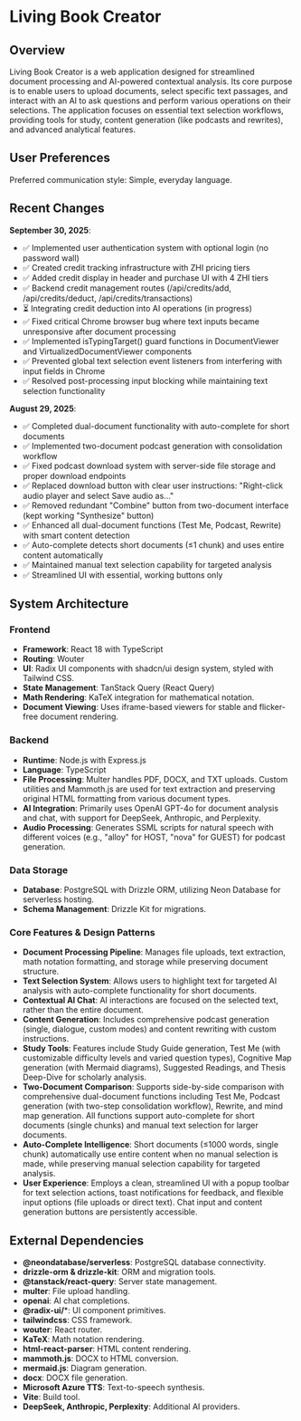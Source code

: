 # Living Book Creator

## Overview

Living Book Creator is a web application designed for streamlined document processing and AI-powered contextual analysis. Its core purpose is to enable users to upload documents, select specific text passages, and interact with an AI to ask questions and perform various operations on their selections. The application focuses on essential text selection workflows, providing tools for study, content generation (like podcasts and rewrites), and advanced analytical features.

## User Preferences

Preferred communication style: Simple, everyday language.

## Recent Changes

**September 30, 2025**:
- ✅ Implemented user authentication system with optional login (no password wall)
- ✅ Created credit tracking infrastructure with ZHI pricing tiers
- ✅ Added credit display in header and purchase UI with 4 ZHI tiers
- ✅ Backend credit management routes (/api/credits/add, /api/credits/deduct, /api/credits/transactions)
- ⏳ Integrating credit deduction into AI operations (in progress)
- ✅ Fixed critical Chrome browser bug where text inputs became unresponsive after document processing
- ✅ Implemented isTypingTarget() guard functions in DocumentViewer and VirtualizedDocumentViewer components
- ✅ Prevented global text selection event listeners from interfering with input fields in Chrome
- ✅ Resolved post-processing input blocking while maintaining text selection functionality

**August 29, 2025**: 
- ✅ Completed dual-document functionality with auto-complete for short documents
- ✅ Implemented two-document podcast generation with consolidation workflow
- ✅ Fixed podcast download system with server-side file storage and proper download endpoints
- ✅ Replaced download button with clear user instructions: "Right-click audio player and select Save audio as..."
- ✅ Removed redundant "Combine" button from two-document interface (kept working "Synthesize" button)
- ✅ Enhanced all dual-document functions (Test Me, Podcast, Rewrite) with smart content detection
- ✅ Auto-complete detects short documents (≤1 chunk) and uses entire content automatically
- ✅ Maintained manual text selection capability for targeted analysis
- ✅ Streamlined UI with essential, working buttons only

## System Architecture

### Frontend
- **Framework**: React 18 with TypeScript
- **Routing**: Wouter
- **UI**: Radix UI components with shadcn/ui design system, styled with Tailwind CSS.
- **State Management**: TanStack Query (React Query)
- **Math Rendering**: KaTeX integration for mathematical notation.
- **Document Viewing**: Uses iframe-based viewers for stable and flicker-free document rendering.

### Backend
- **Runtime**: Node.js with Express.js
- **Language**: TypeScript
- **File Processing**: Multer handles PDF, DOCX, and TXT uploads. Custom utilities and Mammoth.js are used for text extraction and preserving original HTML formatting from various document types.
- **AI Integration**: Primarily uses OpenAI GPT-4o for document analysis and chat, with support for DeepSeek, Anthropic, and Perplexity.
- **Audio Processing**: Generates SSML scripts for natural speech with different voices (e.g., "alloy" for HOST, "nova" for GUEST) for podcast generation.

### Data Storage
- **Database**: PostgreSQL with Drizzle ORM, utilizing Neon Database for serverless hosting.
- **Schema Management**: Drizzle Kit for migrations.

### Core Features & Design Patterns
- **Document Processing Pipeline**: Manages file uploads, text extraction, math notation formatting, and storage while preserving document structure.
- **Text Selection System**: Allows users to highlight text for targeted AI analysis with auto-complete functionality for short documents.
- **Contextual AI Chat**: AI interactions are focused on the selected text, rather than the entire document.
- **Content Generation**: Includes comprehensive podcast generation (single, dialogue, custom modes) and content rewriting with custom instructions.
- **Study Tools**: Features include Study Guide generation, Test Me (with customizable difficulty levels and varied question types), Cognitive Map generation (with Mermaid diagrams), Suggested Readings, and Thesis Deep-Dive for scholarly analysis.
- **Two-Document Comparison**: Supports side-by-side comparison with comprehensive dual-document functions including Test Me, Podcast generation (with two-step consolidation workflow), Rewrite, and mind map generation. All functions support auto-complete for short documents (single chunks) and manual text selection for larger documents.
- **Auto-Complete Intelligence**: Short documents (≤1000 words, single chunk) automatically use entire content when no manual selection is made, while preserving manual selection capability for targeted analysis.
- **User Experience**: Employs a clean, streamlined UI with a popup toolbar for text selection actions, toast notifications for feedback, and flexible input options (file uploads or direct text). Chat input and content generation buttons are persistently accessible.

## External Dependencies

- **@neondatabase/serverless**: PostgreSQL database connectivity.
- **drizzle-orm & drizzle-kit**: ORM and migration tools.
- **@tanstack/react-query**: Server state management.
- **multer**: File upload handling.
- **openai**: AI chat completions.
- **@radix-ui/***: UI component primitives.
- **tailwindcss**: CSS framework.
- **wouter**: React router.
- **KaTeX**: Math notation rendering.
- **html-react-parser**: HTML content rendering.
- **mammoth.js**: DOCX to HTML conversion.
- **mermaid.js**: Diagram generation.
- **docx**: DOCX file generation.
- **Microsoft Azure TTS**: Text-to-speech synthesis.
- **Vite**: Build tool.
- **DeepSeek, Anthropic, Perplexity**: Additional AI providers.